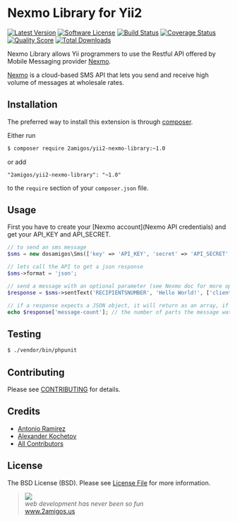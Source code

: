 # Nexmo Library for Yii2

[![Latest Version](https://img.shields.io/github/tag/2amigos/yii2-nexmo-library.svg?style=flat-square&label=release)](https://github.com/2amigos/yii2-nexmo-library/tags)
[![Software License](https://img.shields.io/badge/license-MIT-brightgreen.svg?style=flat-square)](LICENSE.md)
[![Build Status](https://img.shields.io/travis/2amigos/yii2-nexmo-library/master.svg?style=flat-square)](https://travis-ci.org/2amigos/yii2-nexmo-library)
[![Coverage Status](https://img.shields.io/scrutinizer/coverage/g/2amigos/yii2-nexmo-library.svg?style=flat-square)](https://scrutinizer-ci.com/g/2amigos/yii2-nexmo-library/code-structure)
[![Quality Score](https://img.shields.io/scrutinizer/g/2amigos/yii2-nexmo-library.svg?style=flat-square)](https://scrutinizer-ci.com/g/2amigos/yii2-nexmo-library)
[![Total Downloads](https://img.shields.io/packagist/dt/2amigos/yii2-nexmo-library.svg?style=flat-square)](https://packagist.org/packages/2amigos/yii2-nexmo-library)

Nexmo Library allows Yii programmers to use the Restful API offered by Mobile Messaging provider
[Nexmo](https://es.nexmo.com/).

[Nexmo](https://es.nexmo.com/) is a cloud-based SMS API that lets you send and receive high volume of messages at wholesale rates.

## Installation

The preferred way to install this extension is through [composer](http://getcomposer.org/download/).

Either run

```bash
$ composer require 2amigos/yii2-nexmo-library:~1.0
```

or add

```
"2amigos/yii2-nexmo-library": "~1.0"
```

to the `require` section of your `composer.json` file.

## Usage

First you have to create your [Nexmo account](Nexmo API credentials) and get your API_KEY and API_SECRET.


```php
// to send an sms message
$sms = new dosamigos\Sms(['key' => 'API_KEY', 'secret' => 'API_SECRET', 'from' => 'SENDERID']);

// lets call the API to get a json response
$sms->format = 'json';

// send a message with an optional parameter (see Nexmo doc for more optional parameters)
$response = $sms->sentText('RECIPIENTSNUMBER', 'Hello World!', ['clientRef' => 'YOURCLIENTREF']);

// if a response expects a JSON object, it will return as an array, if format was a XML, it will return an object.
echo $response['message-count']; // the number of parts the message was split into

```

## Testing

```bash
$ ./vendor/bin/phpunit
```

## Contributing

Please see [CONTRIBUTING](CONTRIBUTING.md) for details.

## Credits

- [Antonio Ramirez](https://github.com/tonydspaniard)
- [Alexander Kochetov](https://github.com/creocoder)
- [All Contributors](https://github.com/2amigos/yii2-nexmo-library/graphs/contributors)

## License

The BSD License (BSD). Please see [License File](LICENSE.md) for more information.

<blockquote>
    <a href="http://www.2amigos.us"><img src="http://www.gravatar.com/avatar/55363394d72945ff7ed312556ec041e0.png"></a><br>
    <i>web development has never been so fun</i><br>
    <a href="http://www.2amigos.us">www.2amigos.us</a>
</blockquote>

